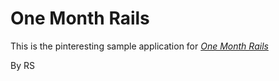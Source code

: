 # One Month Rails

This is the pinteresting sample application for 
[*One Month Rails*](http://onemonthrails.com)

By RS
